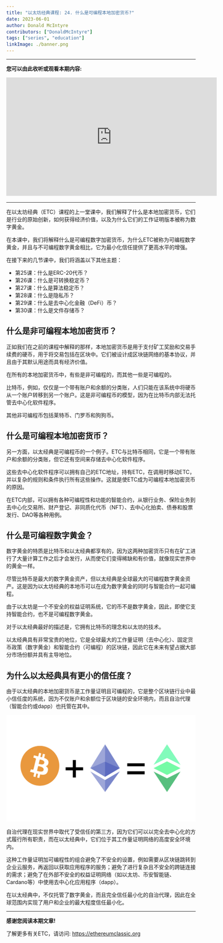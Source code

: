 ```yaml
---
title: "以太坊经典课程: 24. 什么是可编程本地加密货币?"
date: 2023-06-01
author: Donald McIntyre
contributors: ["DonaldMcIntyre"]
tags: ["series", "education"]
linkImage: ./banner.png
---
```


---
**您可以由此收听或观看本期内容:**

<iframe width="560" height="315" src="https://www.youtube.com/embed/WvGttc5lAGI" title="YouTube video player" frameborder="0" allow="accelerometer; autoplay; clipboard-write; encrypted-media; gyroscope; picture-in-picture; web-share" allowfullscreen></iframe>

---

在以太坊经典（ETC）课程的上一堂课中，我们解释了什么是本地加密货币，它们是行业的原始创新，如何获得经济价值，以及为什么它们的工作证明版本被称为数字黄金。

在本课中，我们将解释什么是可编程数字加密货币，为什么ETC被称为可编程数字黄金，并且与不可编程数字黄金相比，它为最小化信任提供了更高水平的增强。

在接下来的几节课中，我们将涵盖以下其他主题：

- 第25课：什么是ERC-20代币？
- 第26课：什么是可转换稳定币？
- 第27课：什么是算法稳定币？
- 第28课：什么是隐私币？
- 第29课：什么是去中心化金融（DeFi）币？
- 第30课：什么是文件存储币？

## 什么是非可编程本地加密货币？

正如我们在之前的课程中解释的那样，本地加密货币是用于支付矿工奖励和交易手续费的硬币，用于将交易包括在区块中。它们被设计成区块链网络的基本协议，并且由于其默认用途而具有经济价值。

在所有的本地加密货币中，有些是非可编程的，而其他一些是可编程的。

比特币，例如，仅仅是一个带有账户和余额的分类账，人们只能在该系统中将硬币从一个账户转移到另一个账户。这是非可编程币的模型，因为在比特币内部无法托管去中心化软件程序。

其他非可编程币包括莱特币、门罗币和狗狗币。

## 什么是可编程本地加密货币？

另一方面，以太经典是可编程币的一个例子。ETC与比特币相同，它是一个带有账户和余额的分类账，但它还有空间来存储去中心化软件程序。

这些去中心化软件程序可以拥有自己的ETC地址，持有ETC，在调用时移动ETC，并以复杂的规则和条件执行所有这些操作。这就是使ETC成为可编程本地加密货币的原因。

在ETC内部，可以拥有各种可编程性和功能的智能合约，从银行业务、保险业务到去中心化交易所、财产登记、非同质化代币（NFT）、去中心化拍卖、债券和股票发行、DAO等各种用例。

## 什么是可编程数字黄金？

数字黄金的特质是比特币和以太经典都享有的，因为这两种加密货币只有在矿工进行了大量计算工作之后才会发行，从而使它们变得稀缺和有价值，就像现实世界中的黄金一样。

尽管比特币是最大的数字黄金资产，但以太经典是全球最大的可编程数字黄金资产。这是因为以太坊经典的本地币可以在成为数字黄金的同时与智能合约一起可编程。

由于以太坊是一个不安全的权益证明系统，它的币不是数字黄金，因此，即使它支持智能合约，也不是可编程数字黄金。

对于以太经典最好的描述是，它拥有比特币的理念和以太坊的技术。

以太经典具有非常宝贵的地位，它是全球最大的工作量证明（去中心化）、固定货币政策（数字黄金）和智能合约（可编程）的区块链，因此它在未来有望占据大部分市场份额并具有主导地位。

## 为什么以太经典具有更小的信任度？

由于以太经典的本地加密货币是工作量证明且可编程的，它是整个区块链行业中最小信任度的系统，因为不仅账户和余额位于区块链的安全环境内，而且自治代理（智能合约或dapp）也托管在其中。

![以太经典是比特币理念与以太坊技术的结合](./11.png)

自治代理在现实世界中取代了受信任的第三方，因为它们可以以完全去中心化的方式履行所有职责，而在以太经典中，它们位于其工作量证明网络的高度安全环境内。

这种工作量证明加可编程性的组合避免了不安全的设置，例如需要从区块链跳转到企业云服务，再返回以获取应用程序的服务；避免了进行复杂且不安全的跨链连接的需求；避免了在外部不安全的权益证明网络（如以太坊、币安智能链、Cardano等）中使用去中心化应用程序（dapp）。

在以太经典中，不仅托管了数字黄金，而且完全信任最小化的自治代理，因此在全球范围内实现了用户和企业的最大程度信任最小化。

---

**感谢您阅读本期文章!**

了解更多有关ETC，请访问: https://ethereumclassic.org
